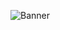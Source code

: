 ![Banner](https://user-images.githubusercontent.com/38893379/196675842-312cfa5c-929f-45d9-beb4-2f896dc3918c.png)
